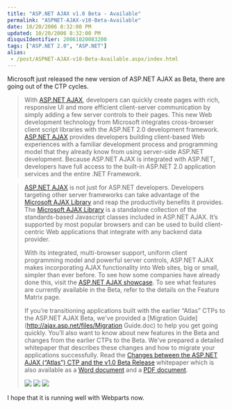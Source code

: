 ```yaml
---
title: "ASP.NET AJAX v1.0 Beta - Available"
permalink: "ASPNET-AJAX-v10-Beta-Available"
date: 10/20/2006 8:32:00 PM
updated: 10/20/2006 8:32:00 PM
disqusIdentifier: 20061020083200
tags: ["ASP.NET 2.0", "ASP.NET"]
alias:
 - /post/ASPNET-AJAX-v10-Beta-Available.aspx/index.html
---
```

Microsoft just released the new version of ASP.NET AJAX as Beta, there are going out of the CTP cycles.

> With [ASP.NET AJAX](http://download.microsoft.com/download/3/1/c/31cb8c2d-d6e5-4b5e-ae1c-79724667f7d1/ASPAJAXExtSetup.msi), developers can quickly create pages with rich, responsive UI and more efficient client-server communication by simply adding a few server controls to their pages. This new Web development technology from Microsoft integrates cross-browser client script libraries with the ASP.NET 2.0 development framework. [ASP.NET AJAX](http://download.microsoft.com/download/3/1/c/31cb8c2d-d6e5-4b5e-ae1c-79724667f7d1/ASPAJAXExtSetup.msi) provides developers building client-based Web experiences with a familiar development process and programming model that they already know from using server-side ASP.NET development. Because ASP.NET AJAX is integrated with ASP.NET, developers have full access to the built-in ASP.NET 2.0 application services and the entire .NET Framework.
<!-- more -->
> 
> [ASP.NET AJAX](http://download.microsoft.com/download/3/1/c/31cb8c2d-d6e5-4b5e-ae1c-79724667f7d1/ASPAJAXExtSetup.msi) is not just for ASP.NET developers. Developers targeting other server frameworks can take advantage of the [Microsoft AJAX Library](http://ajax.asp.net/downloads/beta/default.aspx?tabid=47&subtabid=471) and reap the productivity benefits it provides. The [Microsoft AJAX Library](http://ajax.asp.net/downloads/beta/default.aspx?tabid=47&subtabid=471) is a standalone collection of the standards-based Javascript classes included in ASP.NET AJAX. It’s supported by most popular browsers and can be used to build client-centric Web applications that integrate with any backend data provider.
> 
> With its integrated, multi-browser support, uniform client programming model and powerful server controls, ASP.NET AJAX makes incorporating AJAX functionality into Web sites, big or small, simpler than ever before. To see how some companies have already done this, visit the [ASP.NET AJAX showcase](http://ajax.asp.net/default.aspx?tabid=47&subtabid=472). To see what features are currently available in the Beta, refer to the details on the Feature Matrix page.
> 
> If you’re transitioning applications built with the earlier “Atlas” CTPs to the ASP.NET AJAX Beta, we’ve provided a [Migration Guide](http://ajax.asp.net/files/Migration Guide.doc) to help you get going quickly. You’ll also want to know about new features in the Beta and changes from the earlier CTPs to the Beta. We’ve prepared a detailed whitepaper that describes these changes and how to migrate your applications successfully. Read the [Changes between the ASP.NET AJAX (“Atlas”) CTP and the v1.0 Beta Release](http://ajax.asp.net/files/AspNet_AJAX_CTP_to_Beta_Whitepaper.aspx) whitepaper which is also available as a [Word document](http://ajax.asp.net/files/AspNet_AJAX_CTP_to_Beta_Whitepaper.doc) and a [PDF document](http://ajax.asp.net/files/AspNet_AJAX_CTP_to_Beta_Whitepaper.pdf).
> 
> [![](http://ajax.asp.net/images/destination-download.gif)](http://download.microsoft.com/download/3/1/c/31cb8c2d-d6e5-4b5e-ae1c-79724667f7d1/ASPAJAXExtSetup.msi) [![](http://ajax.asp.net/images/destination-docs.gif)](http://ajax.asp.net/docs/Default.aspx) [![](http://ajax.asp.net/images/destination-forums.gif)](http://ajax.asp.net/default.aspx?tabid=47&subtabid=474)

I hope that it is running well with Webparts now.
